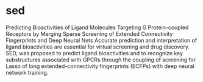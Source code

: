 # sed  
Predicting Bioactivities of Ligand Molecules Targeting G Protein-coupled Receptors by Merging Sparse Screening of Extended Connectivity Fingerprints and Deep Neural Nets
Accurate prediction and interpretation of ligand bioactivities are essential for virtual screening and drug discovery.
SED, was proposed to predict ligand bioactivities and to recognize key substructures associated with GPCRs through the coupling of screening for Lasso of long extended-connectivity fingerprints (ECFPs) with deep neural network training.
